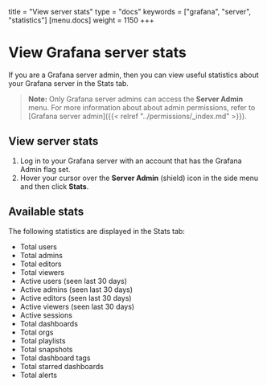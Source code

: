 title = "View server stats"
type = "docs"
keywords = ["grafana", "server", "statistics"]
[menu.docs]
weight = 1150
+++

# View Grafana server stats

If you are a Grafana server admin, then you can view useful statistics about your Grafana server in the Stats tab.

> **Note:** Only Grafana server admins can access the **Server Admin** menu. For more information about about admin permissions, refer to [Grafana server admin]({{< relref "../permissions/_index.md" >}}).

## View server stats

1. Log in to your Grafana server with an account that has the Grafana Admin flag set.
1. Hover your cursor over the **Server Admin** (shield) icon in the side menu and then click **Stats**.

## Available stats

The following statistics are displayed in the Stats tab:

- Total users
- Total admins
- Total editors
- Total viewers
- Active users (seen last 30 days)
- Active admins (seen last 30 days)
- Active editors (seen last 30 days)
- Active viewers (seen last 30 days)
- Active sessions
- Total dashboards
- Total orgs
- Total playlists
- Total snapshots
- Total dashboard tags
- Total starred dashboards
- Total alerts